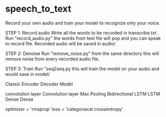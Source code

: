 # speech_to_text
Record your own audio and train your model to recognize only your voice.

STEP 1: Record audio
Write all the words to be recorded in transcribe.txt .
Run "record_audio.py" the words from text file will pop and you can speak to record file.
Recorded audio will be saved in audio/

STEP 2: Denoise
Run "remove_noise.py" from the same directory this will remove noise from every recorded audio file.

STEP 3: Train
Run "seq2seq.py this will train the model on your audio and would save in model/

Classic Encoder Decoder Model

convolution layer
Convolution layer
Max Pooling
Bidirectional LSTM
LSTM
Dense
Dense

optimizer = 'rmsprop'
loss = 'categoriacal crossentropy'
